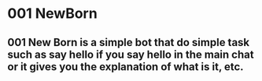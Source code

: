 # 001 NewBorn
## 001 New Born is a simple bot that do simple task such as say hello if you say hello in the main chat or it gives you the explanation of what is it, etc.